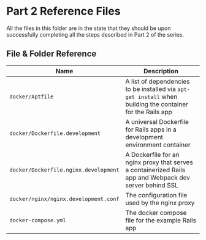 # Part 2 Reference Files

All the files in this folder are in the state that they should be upon
successfully completing all the steps described in Part 2 of the series.

## File & Folder Reference

| Name                                  | Description                                                                                                |
| ------------------------------------- | ---------------------------------------------------------------------------------------------------------- |
| `docker/Aptfile`                      | A list of dependencies to be installed via `apt-get install` when building the container for the Rails app |
| `docker/Dockerfile.development`       | A universal Dockerfile for Rails apps in a development environment container                               |
| `docker/Dockerfile.nginx.development` | A Dockerfile for an nginx proxy that serves a containerized Rails app and Webpack dev server behind SSL    |
| `docker/nginx/nginx.development.conf` | The configuration file used by the nginx proxy                                                             |
| `docker-compose.yml`                  | The docker compose file for the example Rails app                                                          |
